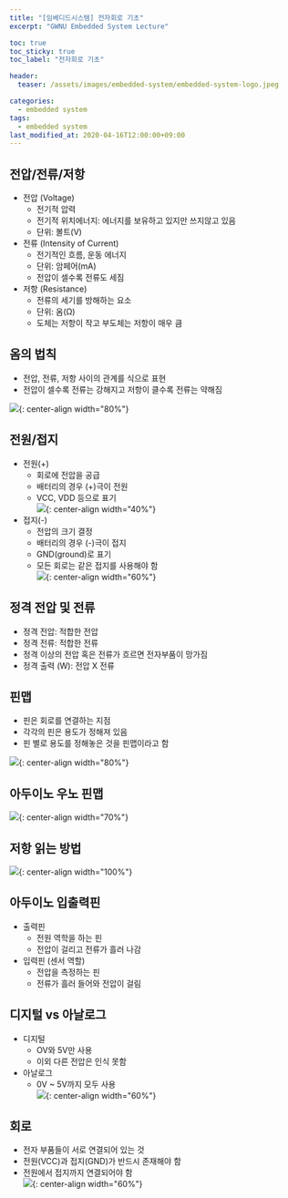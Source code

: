 ```yaml
---
title: "[임베디드시스템] 전자회로 기초"
excerpt: "GWNU Embedded System Lecture"

toc: true
toc_sticky: true
toc_label: "전자회로 기초"

header:
  teaser: /assets/images/embedded-system/embedded-system-logo.jpeg

categories:
  - embedded system
tags:
  - embedded system
last_modified_at: 2020-04-16T12:00:00+09:00
---
```


## 전압/전류/저항
- 전압 (Voltage)
	- 전기적 압력
	- 전기적 위치에너지: 에너지를 보유하고 있지만 쓰지않고 있음
	- 단위: 볼트(V)
- 전류 (Intensity of Current)
	- 전기적인 흐름, 운동 에너지
	- 단위: 암페어(mA)
	- 전압이 셀수록 전류도 세짐
- 저항 (Resistance)
	- 전류의 세기를 방해하는 요소
	- 단위: 옴(Ω)
	- 도체는 저항이 작고 부도체는 저항이 매우 큼

## 옴의 법칙
- 전압, 전류, 저항 사이의 관계를 식으로 표현
- 전압이 셀수록 전류는 강해지고 저항이 클수록 전류는 약해짐  

![](https://eliotjang.github.io/assets/images/embedded-system/electronic-circuit-1.png){: center-align width="80%"}

## 전원/접지
- 전원(+)
	- 회로에 전압을 공급
	- 배터리의 경우 (+)극이 전원
	- VCC, VDD 등으로 표기  
	![](https://eliotjang.github.io/assets/images/embedded-system/electronic-circuit-2.png){: center-align width="40%"}
- 접지(-)
	- 전압의 크기 결정
	- 배터리의 경우 (-)극이 접지
	- GND(ground)로 표기
	- 모든 회로는 같은 접지를 사용해야 함  
	![](https://eliotjang.github.io/assets/images/embedded-system/electronic-circuit-3.png){: center-align width="60%"}  

## 정격 전압 및 전류
- 정격 전압: 적합한 전압
- 정격 전류: 적합한 전류
- 정격 이상의 전압 혹은 전류가 흐르면 전자부품이 망가짐
- 정격 출력 (W): 전압 X 전류

## 핀맵
- 핀은 회로를 연결하는 지점
- 각각의 핀은 용도가 정해져 있음
- 핀 별로 용도를 정해놓은 것을 핀맵이라고 함  

![](https://eliotjang.github.io/assets/images/embedded-system/electronic-circuit-4.png){: center-align width="80%"}

## 아두이노 우노 핀맵  

![](https://eliotjang.github.io/assets/images/embedded-system/electronic-circuit-5.png){: center-align width="70%"}

## 저항 읽는 방법  

![](https://eliotjang.github.io/assets/images/embedded-system/electronic-circuit-6.png){: center-align width="100%"}

## 아두이노 입출력핀
- 출력핀
	- 전원 역학을 하는 핀
	- 전압이 걸리고 전류가 흘러 나감
- 입력핀 (센서 역할)
	- 전압을 측정하는 핀
	- 전류가 흘러 들어와 전압이 걸림

## 디지털 vs 아날로그
- 디지털
	- OV와 5V만 사용
	- 이외 다른 전압은 인식 못함
- 아날로그
	- 0V ~ 5V까지 모두 사용  
	![](https://eliotjang.github.io/assets/images/embedded-system/electronic-circuit-7.png){: center-align width="60%"}

## 회로
- 전자 부품들이 서로 연결되어 있는 것
- 전원(VCC)과 접지(GND)가 반드시 존재해야 함
- 전원에서 접지까지 연결되어야 함  
![](https://eliotjang.github.io/assets/images/embedded-system/electronic-circuit-8.png){: center-align width="60%"}
















